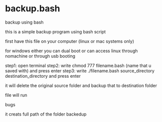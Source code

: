 # backup.bash
backup using bash


this is a simple backup program using bash script

first have this file on your computer (linux or mac systems only)

for windows either you can dual boot or can access linux through nomachine or through usb booting

step1: open terminal
step2: write chmod 777 filename.bash (name that u saved with) and press enter
step3: write ./filename.bash source_directory destination_directory and press enter

it will delete the original source folder and backup that to destination folder

 file will run
 
 bugs
 
 it creats full path of the folder backedup
